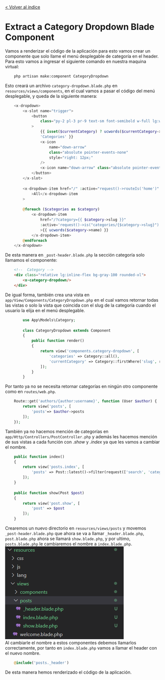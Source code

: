 [< Volver al índice](/docs/readme.md)

# Extract a Category Dropdown Blade Component

Vamos a renderizar el código de la aplicación para esto vamos crear un componente que solo llame el menú desplegable de categoría en el header. Para esto vamos a ingresar el siguiente comando en nuestra maquina virtual: 

```bash
    php artisan make:component CategoryDropdown
```

Esto creará un archivo `category-dropdown.blade.php` en `resources/views/components`, en el cual vamos a pasar el código del menú desplegable, y queda de la siguiente manera: 

```php
    <x-dropdown>
        <x-slot name="trigger">
            <button
                class="py-2 pl-3 pr-9 text-sm font-semibold w-full lg:w-32 text-left flex lg:inline-flex"
            >
                {{ isset($currentCategory) ? ucwords($currentCategory->name) :
                'Categories' }}
                <x-icon
                    name="down-arrow"
                    class="absolute pointer-events-none"
                    style="right: 12px;"
                />
                <x-icon name="down-arrow" class="absolute pointer-events-none" style="right: 12px;"/>
            </button>
        </x-slot>

        <x-dropdown-item href="/" :active="request()->routeIs('home')"
            >All</x-dropdown-item
        >

        @foreach ($categories as $category)
            <x-dropdown-item
                href="/?category={{ $category->slug }}"
                :active='request()->is("categories/{$category->slug}")'
                >{{ ucwords($category->name) }}
            </x-dropdown-item>
        @endforeach
    </x-dropdown>
```
De esta manera en `_post-header.blade.php` la sección categoría solo llamamos el componente: 

```html
    <!--  Category -->
    <div class="relative lg:inline-flex bg-gray-100 rounded-xl">
        <x-category-dropdown/>
    </div>
```
De igual forma, también crea una vista en `app/View/Components/CategoryDropdown.php` en el cual vamos retornar todas las vistas o solo la vista que coincida con el slug de la categoría cuando el usuario la elija en el menú desplegable. 

```php
        use App\Models\Category;
        
        class CategoryDropdown extends Component
        {
            public function render()
            {
                return view('components.category-dropdown', [
                    'categories' => Category::all(),
                    'currentCategory' => Category::firstWhere('slug', request('category'))
                ]);
            }
        }
```

Por tanto ya no se necesita retornar categorías en ningún otro componente como en `routes/web.php`. 

```php
    Route::get('authors/{author:username}', function (User $author) {
        return view('posts', [
            'posts'=> $author->posts
        ]);
    });
```

También ya no hacemos mención de categorías en `app/Http/Controllers/PostController.php` y además les hacemos mención de sus vistas a cada función con *.show* y *.index* ya que les vamos a cambiar el nombre.

```php
    public function index()
    {
        return view('posts.index', [
            'posts' => Post::latest()->filter(request(['search', 'category']))->get()
        ]);
    }
    
    public function show(Post $post)
    {
        return view('post.show', [
            'post' => $post
        ]);
    }
```

Crearemos un nuevo directorio en `resources/views/posts` y movemos `_post-header.blade.php` que ahora se va a llamar `_header.blade.php`, `post.blade.php` ahora se llamará `show.blade.php`, y por ultimo, `posts.blade.php` le cambiaremos el nombre a `index.blade.php`.
\
![image](./images/ep40.png "Cambio de nombres")
\
Al cambiarle el nombre a estos componentes debemos llamarlos correctamente, por tanto en `index.blade.php` vamos a llamar el header con el nuevo nombre.

```php
    @include('posts._header') 
```

De esta manera hemos renderizado el código de la aplicación. 